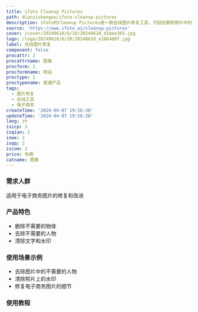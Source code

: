 ```yaml
---
title: ifoto Cleanup Pictures
path: dianzishangwu/ifoto-cleanup-pictures
description: iFoto的Cleanup Pictures是一款在线图片修复工具，可轻松删除照片中的不需要的物体、人物、文字和水印。适用于快速改善电子商务图片的质量。
source: 'https://www.ifoto.ai/cleanup-pictures'
cover: /cover/20240610/6/10/20240610_d1bee365.jpg
logo: /logo/20240610/6/10/20240610_e166408f.jpg
label: 在线图片修复
component: false
procattr: 2
procattrname: 图像
procform: 1
procformname: 网站
proctype: 1
proctypename: 普通产品
tags:
  - 图片修复
  - 在线工具
  - 电子商务
createTime: '2024-04-07 19:56:38'
updateTime: '2024-04-07 19:56:38'
lang: zh
isicp: 2
isqian: 2
iswx: 2
isqq: 2
iscom: 2
price: 免费
catname: 图像
---
```




### 需求人群
适用于电子商务图片的修复和改进

### 产品特色
* 删除不需要的物体
* 去除不需要的人物
* 清除文字和水印

### 使用场景示例
* 去除图片中的不需要的人物
* 清除照片上的水印
* 修复电子商务图片的细节

### 使用教程


  
